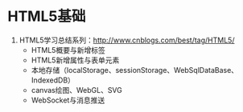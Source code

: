 # HTML5基础
1. HTML5学习总结系列：http://www.cnblogs.com/best/tag/HTML5/
    * HTML5概要与新增标签
    * HTML5新增属性与表单元素
    * 本地存储（localStorage、sessionStorage、WebSqlDataBase、IndexedDB）
    * canvas绘图、WebGL、SVG
    * WebSocket与消息推送